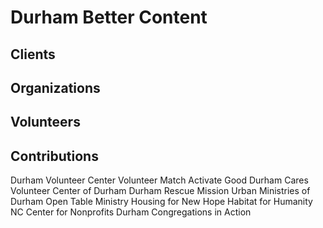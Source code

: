 # Durham Better Content


## Clients
## Organizations
## Volunteers
## Contributions

Durham Volunteer Center
Volunteer Match
Activate Good
Durham Cares
Volunteer Center of Durham
Durham Rescue Mission
Urban Ministries of Durham
Open Table Ministry
Housing for New Hope
Habitat for Humanity
NC Center for Nonprofits
Durham Congregations in Action
